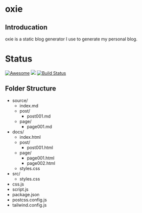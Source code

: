 # oxie 

## Introducation

oxie is a static blog generator I use to generate my personal blog. 

# Status
[![Awesome](https://awesome.re/badge.svg)](https://github.com/PaulWang1905/paulwang1905.github.io) 
![](https://img.shields.io/github/last-commit/PaulWang1905/paulwang1905.github.io?color=green) 
[![Build Status](https://github.com/PaulWang1905/Readings/workflows/CI/badge.svg)](https://github.com/PaulWang1905/paulwang1905.github.io/actions?workflow=Deploy)

## Folder Structure

- source/
  - index.md
  - post/
    - post001.md
  - page/
    - page001.md
- docs/
  - index.html
  - post/
    - post001.html
  - page/
    - page001.html
    - page002.html
  - styles.css
- src/
  - styles.css
- css.js
- script.js
- package.json
- postcss.config.js
- tailwind.config.js


